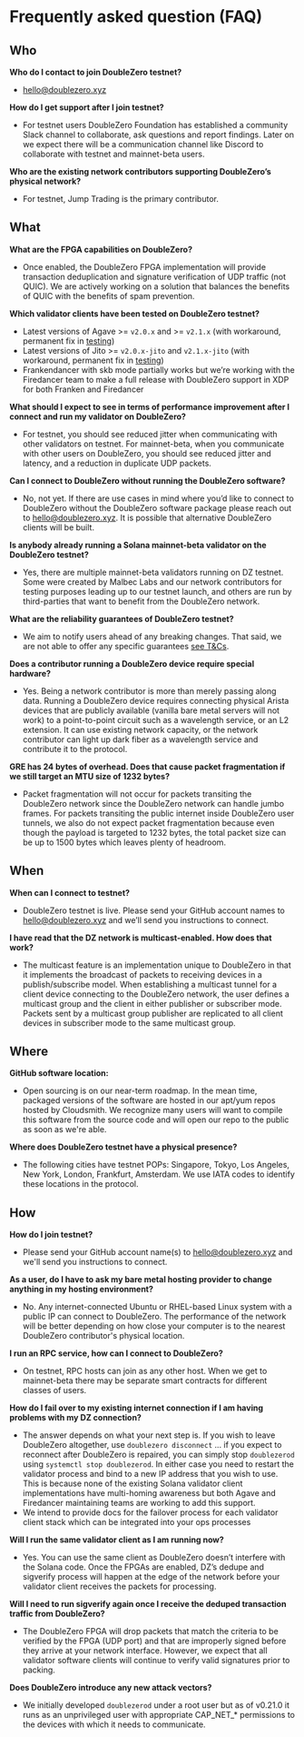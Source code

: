 # Frequently asked question (FAQ)

## Who

**Who do I contact to join DoubleZero testnet?**

- [hello@doublezero.xyz](mailto:hello@doublezero.xyz)

**How do I get support after I join testnet?**

- For testnet users DoubleZero Foundation has established a community Slack channel to collaborate, ask questions and report findings.  Later on we expect there will be a communication channel like Discord to collaborate with testnet and mainnet-beta users.

**Who are the existing network contributors supporting DoubleZero’s physical network?**

- For testnet, Jump Trading is the primary contributor.

## What

**What are the FPGA capabilities on DoubleZero?**

- Once enabled, the DoubleZero FPGA implementation will provide transaction deduplication and signature verification of UDP traffic (not QUIC).  We are actively working on a solution that balances the benefits of QUIC with the benefits of spam prevention.

**Which validator clients have been tested on DoubleZero testnet?**

- Latest versions of Agave >= `v2.0.x` and >= `v2.1.x` (with workaround, permanent fix in [testing](https://github.com/anza-xyz/agave/pull/4581))
- Latest versions of Jito >= `v2.0.x-jito` and `v2.1.x-jito` (with workaround, permanent fix in [testing](https://github.com/jito-foundation/jito-solana/pull/770))
- Frankendancer with skb mode partially works but we’re working with the Firedancer team to make a full release with DoubleZero support in XDP for both Franken and Firedancer

**What should I expect to see in terms of performance improvement after I connect and run my validator on DoubleZero?**

- For testnet, you should see reduced jitter when communicating with other validators on testnet. For mainnet-beta, when you communicate with other users on DoubleZero, you should see reduced jitter and latency, and a reduction in duplicate UDP packets.

**Can I connect to DoubleZero without running the DoubleZero software?**

- No, not yet.  If there are use cases in mind where you’d like to connect to DoubleZero without the DoubleZero software package please reach out to [hello@doublezero.xyz](mailto:hello@doublezero.xyz).  It is possible that alternative DoubleZero clients will be built.

**Is anybody already running a Solana mainnet-beta validator on the DoubleZero testnet?**

- Yes, there are multiple mainnet-beta validators running on DZ testnet. Some were created by Malbec Labs and our network contributors for testing purposes leading up to our testnet launch, and others are run by third-parties that want to benefit from the DoubleZero network.

**What are the reliability guarantees of DoubleZero testnet?**

- We aim to notify users ahead of any breaking changes. That said, we are not able to offer any specific guarantees [see T&Cs](https://doublezero.xyz/terms.pdf).

**Does a contributor running a DoubleZero device require special hardware?**

- Yes. Being a network contributor is more than merely passing along data. Running a DoubleZero device requires connecting physical Arista devices that are publicly available (vanilla bare metal servers will not work) to a point-to-point circuit such as a wavelength service, or an L2 extension.  It can use existing network capacity, or the network contributor can light up dark fiber as a wavelength service and contribute it to the protocol.

**GRE has 24 bytes of overhead.  Does that cause packet fragmentation if we still target an MTU size of 1232 bytes?**

- Packet fragmentation will not occur for packets transiting the DoubleZero network since the DoubleZero network can handle jumbo frames.  For packets transiting the public internet inside DoubleZero user tunnels, we also do not expect packet fragmentation because even though the payload is targeted to 1232 bytes, the total packet size can be up to 1500 bytes which leaves plenty of headroom.

## When

**When can I connect to testnet?**

- DoubleZero testnet is live.  Please send your GitHub account names to [hello@doublezero.xyz](mailto:hello@doublezero.xyz) and we’ll send you instructions to connect.

**I have read that the DZ network is multicast-enabled.  How does that work?**

- The multicast feature is an implementation unique to DoubleZero in that it implements the broadcast of packets to receiving devices in a publish/subscribe model. When establishing a multicast tunnel for a client device connecting to the DoubleZero network, the user defines a multicast group and the client in either publisher or subscriber mode. Packets sent by a multicast group publisher are replicated to all client devices in subscriber mode to the same multicast group.

## Where

**GitHub software location:**

- Open sourcing is on our near-term roadmap.  In the mean time, packaged versions of the software are hosted in our apt/yum repos hosted by Cloudsmith.  We recognize many users will want to compile this software from the source code and will open our repo to the public as soon as we're able.

**Where does DoubleZero testnet have a physical presence?**

- The following cities have testnet POPs: Singapore, Tokyo, Los Angeles, New York, London, Frankfurt, Amsterdam.  We use IATA codes to identify these locations in the protocol.


## How

**How do I join testnet?**

- Please send your GitHub account name(s) to [hello@doublezero.xyz](mailto:hello@doublezero.xyz) and we'll send you instructions to connect.

**As a user, do I have to ask my bare metal hosting provider to change anything in my hosting environment?**

- No.  Any internet-connected Ubuntu or RHEL-based Linux system with a public IP can connect to DoubleZero.  The performance of the network will be better depending on how close your computer is to the nearest DoubleZero contributor's physical location.

**I run an RPC service, how can I connect to DoubleZero?**

- On testnet, RPC hosts can join as any other host. When we get to mainnet-beta there may be separate smart contracts for different classes of users.

**How do I fail over to my existing internet connection if I am having problems with my DZ connection?**

- The answer depends on what your next step is.  If you wish to leave DoubleZero altogether, use `doublezero disconnect` … if you expect to reconnect after DoubleZero is repaired, you can simply stop `doublezerod` using `systemctl stop doublezerod`.  In either case you need to restart the validator process and bind to a new IP address that you wish to use.  This is because none of the existing Solana validator client implementations have multi-homing awareness but both Agave and Firedancer maintaining teams are working to add this support.
- We intend to provide docs for the failover process for each validator client stack which can be integrated into your ops processes

**Will I run the same validator client as I am running now?**

- Yes.  You can use the same client as DoubleZero doesn’t interfere with the Solana code.  Once the FPGAs are enabled, DZ’s dedupe and sigverify process will happen at the edge of the network before your validator client receives the packets for processing.

**Will I need to run sigverify again once I receive the deduped transaction traffic from DoubleZero?**

- The DoubleZero FPGA will drop packets that match the criteria to be verified by the FPGA (UDP port) and that are improperly signed before they arrive at your network interface.  However, we expect that all validator software clients will continue to verify valid signatures prior to packing.

**Does DoubleZero introduce any new attack vectors?**

- We initially developed `doublezerod` under a root user but as of v0.21.0 it runs as an unprivileged user with appropriate CAP_NET_* permissions to the devices with which it needs to communicate.
